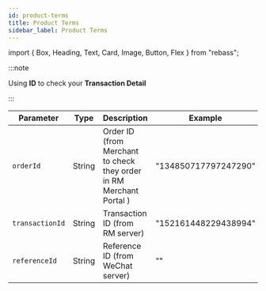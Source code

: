 ```yaml
---
id: product-terms
title: Product Terms
sidebar_label: Product Terms
---
```


import { Box, Heading, Text, Card, Image, Button, Flex } from "rebass";

:::note

Using **ID** to check your **Transaction Detail**

:::

| Parameter       | Type   | Description                                                         | Example              |
| --------------- | ------ | ------------------------------------------------------------------- | -------------------- |
| `orderId`       | String | Order ID (from Merchant to check they order in RM Merchant Portal ) | "134850717797247290" |
| `transactionId` | String | Transaction ID (from RM server)                                     | "152161448229438994" |
| `referenceId`   | String | Reference ID (from WeChat server)                                   | ""                   |
